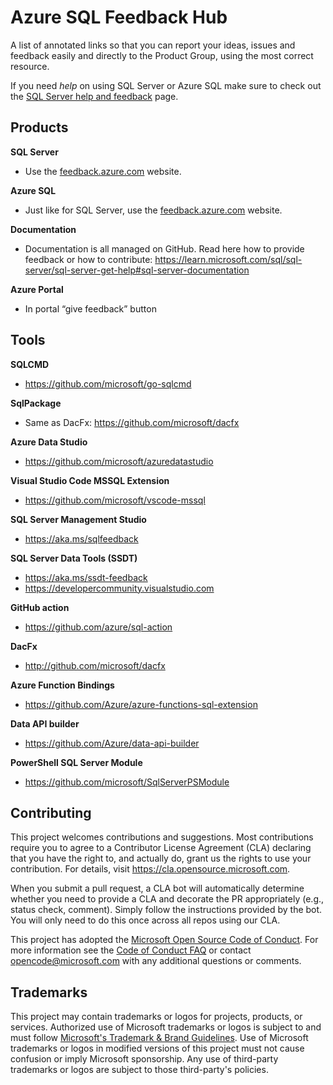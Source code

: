 # Azure SQL Feedback Hub

A list of annotated links so that you can report your ideas, issues and feedback easily and directly to the Product Group, using the most correct  resource.

If you need *help* on using SQL Server or Azure SQL make sure to check out the [SQL Server help and feedback](https://learn.microsoft.com/sql/sql-server/sql-server-get-help) page.

## Products

**SQL Server** 

- Use the [feedback.azure.com](
https://feedback.azure.com/d365community/forum/04fe6ee0-3b25-ec11-b6e6-000d3a4f0da0) website.

**Azure SQL** 

- Just like for SQL Server, use the [feedback.azure.com](
https://feedback.azure.com/d365community/forum/04fe6ee0-3b25-ec11-b6e6-000d3a4f0da0) website.

**Documentation** 

- Documentation is all managed on GitHub. Read here how to provide feedback or how to contribute: https://learn.microsoft.com/sql/sql-server/sql-server-get-help#sql-server-documentation

**Azure Portal**

- In portal “give feedback” button

## Tools

**SQLCMD**

- https://github.com/microsoft/go-sqlcmd

**SqlPackage**

- Same as DacFx: https://github.com/microsoft/dacfx 

**Azure Data Studio**

-  https://github.com/microsoft/azuredatastudio

**Visual Studio Code MSSQL Extension**

- https://github.com/microsoft/vscode-mssql

**SQL Server Management Studio**

- https://aka.ms/sqlfeedback

**SQL Server Data Tools (SSDT)**

- https://aka.ms/ssdt-feedback
- https://developercommunity.visualstudio.com

**GitHub action** 

- https://github.com/azure/sql-action

**DacFx** 

- http://github.com/microsoft/dacfx

**Azure Function Bindings**

- https://github.com/Azure/azure-functions-sql-extension

**Data API builder**

- https://github.com/Azure/data-api-builder

**PowerShell SQL Server Module** 

- https://github.com/microsoft/SqlServerPSModule

## Contributing

This project welcomes contributions and suggestions.  Most contributions require you to agree to a
Contributor License Agreement (CLA) declaring that you have the right to, and actually do, grant us
the rights to use your contribution. For details, visit https://cla.opensource.microsoft.com.

When you submit a pull request, a CLA bot will automatically determine whether you need to provide
a CLA and decorate the PR appropriately (e.g., status check, comment). Simply follow the instructions
provided by the bot. You will only need to do this once across all repos using our CLA.

This project has adopted the [Microsoft Open Source Code of Conduct](https://opensource.microsoft.com/codeofconduct/).
For more information see the [Code of Conduct FAQ](https://opensource.microsoft.com/codeofconduct/faq/) or
contact [opencode@microsoft.com](mailto:opencode@microsoft.com) with any additional questions or comments.

## Trademarks

This project may contain trademarks or logos for projects, products, or services. Authorized use of Microsoft 
trademarks or logos is subject to and must follow 
[Microsoft's Trademark & Brand Guidelines](https://www.microsoft.com/en-us/legal/intellectualproperty/trademarks/usage/general).
Use of Microsoft trademarks or logos in modified versions of this project must not cause confusion or imply Microsoft sponsorship.
Any use of third-party trademarks or logos are subject to those third-party's policies.
